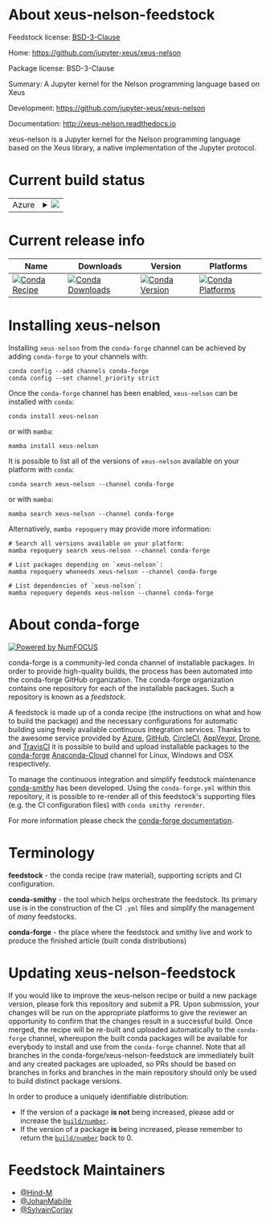 About xeus-nelson-feedstock
===========================

Feedstock license: [BSD-3-Clause](https://github.com/conda-forge/xeus-nelson-feedstock/blob/main/LICENSE.txt)

Home: https://github.com/jupyter-xeus/xeus-nelson

Package license: BSD-3-Clause

Summary: A Jupyter kernel for the Nelson programming language based on Xeus

Development: https://github.com/jupyter-xeus/xeus-nelson

Documentation: http://xeus-nelson.readthedocs.io

xeus-nelson is a Jupyter kernel for the Nelson programming language based on the Xeus library, a native implementation of the Jupyter protocol.

Current build status
====================


<table>
    
  <tr>
    <td>Azure</td>
    <td>
      <details>
        <summary>
          <a href="https://dev.azure.com/conda-forge/feedstock-builds/_build/latest?definitionId=18591&branchName=main">
            <img src="https://dev.azure.com/conda-forge/feedstock-builds/_apis/build/status/xeus-nelson-feedstock?branchName=main">
          </a>
        </summary>
        <table>
          <thead><tr><th>Variant</th><th>Status</th></tr></thead>
          <tbody><tr>
              <td>linux_64</td>
              <td>
                <a href="https://dev.azure.com/conda-forge/feedstock-builds/_build/latest?definitionId=18591&branchName=main">
                  <img src="https://dev.azure.com/conda-forge/feedstock-builds/_apis/build/status/xeus-nelson-feedstock?branchName=main&jobName=linux&configuration=linux%20linux_64_" alt="variant">
                </a>
              </td>
            </tr><tr>
              <td>osx_64</td>
              <td>
                <a href="https://dev.azure.com/conda-forge/feedstock-builds/_build/latest?definitionId=18591&branchName=main">
                  <img src="https://dev.azure.com/conda-forge/feedstock-builds/_apis/build/status/xeus-nelson-feedstock?branchName=main&jobName=osx&configuration=osx%20osx_64_" alt="variant">
                </a>
              </td>
            </tr><tr>
              <td>win_64</td>
              <td>
                <a href="https://dev.azure.com/conda-forge/feedstock-builds/_build/latest?definitionId=18591&branchName=main">
                  <img src="https://dev.azure.com/conda-forge/feedstock-builds/_apis/build/status/xeus-nelson-feedstock?branchName=main&jobName=win&configuration=win%20win_64_" alt="variant">
                </a>
              </td>
            </tr>
          </tbody>
        </table>
      </details>
    </td>
  </tr>
</table>

Current release info
====================

| Name | Downloads | Version | Platforms |
| --- | --- | --- | --- |
| [![Conda Recipe](https://img.shields.io/badge/recipe-xeus--nelson-green.svg)](https://anaconda.org/conda-forge/xeus-nelson) | [![Conda Downloads](https://img.shields.io/conda/dn/conda-forge/xeus-nelson.svg)](https://anaconda.org/conda-forge/xeus-nelson) | [![Conda Version](https://img.shields.io/conda/vn/conda-forge/xeus-nelson.svg)](https://anaconda.org/conda-forge/xeus-nelson) | [![Conda Platforms](https://img.shields.io/conda/pn/conda-forge/xeus-nelson.svg)](https://anaconda.org/conda-forge/xeus-nelson) |

Installing xeus-nelson
======================

Installing `xeus-nelson` from the `conda-forge` channel can be achieved by adding `conda-forge` to your channels with:

```
conda config --add channels conda-forge
conda config --set channel_priority strict
```

Once the `conda-forge` channel has been enabled, `xeus-nelson` can be installed with `conda`:

```
conda install xeus-nelson
```

or with `mamba`:

```
mamba install xeus-nelson
```

It is possible to list all of the versions of `xeus-nelson` available on your platform with `conda`:

```
conda search xeus-nelson --channel conda-forge
```

or with `mamba`:

```
mamba search xeus-nelson --channel conda-forge
```

Alternatively, `mamba repoquery` may provide more information:

```
# Search all versions available on your platform:
mamba repoquery search xeus-nelson --channel conda-forge

# List packages depending on `xeus-nelson`:
mamba repoquery whoneeds xeus-nelson --channel conda-forge

# List dependencies of `xeus-nelson`:
mamba repoquery depends xeus-nelson --channel conda-forge
```


About conda-forge
=================

[![Powered by
NumFOCUS](https://img.shields.io/badge/powered%20by-NumFOCUS-orange.svg?style=flat&colorA=E1523D&colorB=007D8A)](https://numfocus.org)

conda-forge is a community-led conda channel of installable packages.
In order to provide high-quality builds, the process has been automated into the
conda-forge GitHub organization. The conda-forge organization contains one repository
for each of the installable packages. Such a repository is known as a *feedstock*.

A feedstock is made up of a conda recipe (the instructions on what and how to build
the package) and the necessary configurations for automatic building using freely
available continuous integration services. Thanks to the awesome service provided by
[Azure](https://azure.microsoft.com/en-us/services/devops/), [GitHub](https://github.com/),
[CircleCI](https://circleci.com/), [AppVeyor](https://www.appveyor.com/),
[Drone](https://cloud.drone.io/welcome), and [TravisCI](https://travis-ci.com/)
it is possible to build and upload installable packages to the
[conda-forge](https://anaconda.org/conda-forge) [Anaconda-Cloud](https://anaconda.org/)
channel for Linux, Windows and OSX respectively.

To manage the continuous integration and simplify feedstock maintenance
[conda-smithy](https://github.com/conda-forge/conda-smithy) has been developed.
Using the ``conda-forge.yml`` within this repository, it is possible to re-render all of
this feedstock's supporting files (e.g. the CI configuration files) with ``conda smithy rerender``.

For more information please check the [conda-forge documentation](https://conda-forge.org/docs/).

Terminology
===========

**feedstock** - the conda recipe (raw material), supporting scripts and CI configuration.

**conda-smithy** - the tool which helps orchestrate the feedstock.
                   Its primary use is in the construction of the CI ``.yml`` files
                   and simplify the management of *many* feedstocks.

**conda-forge** - the place where the feedstock and smithy live and work to
                  produce the finished article (built conda distributions)


Updating xeus-nelson-feedstock
==============================

If you would like to improve the xeus-nelson recipe or build a new
package version, please fork this repository and submit a PR. Upon submission,
your changes will be run on the appropriate platforms to give the reviewer an
opportunity to confirm that the changes result in a successful build. Once
merged, the recipe will be re-built and uploaded automatically to the
`conda-forge` channel, whereupon the built conda packages will be available for
everybody to install and use from the `conda-forge` channel.
Note that all branches in the conda-forge/xeus-nelson-feedstock are
immediately built and any created packages are uploaded, so PRs should be based
on branches in forks and branches in the main repository should only be used to
build distinct package versions.

In order to produce a uniquely identifiable distribution:
 * If the version of a package **is not** being increased, please add or increase
   the [``build/number``](https://docs.conda.io/projects/conda-build/en/latest/resources/define-metadata.html#build-number-and-string).
 * If the version of a package **is** being increased, please remember to return
   the [``build/number``](https://docs.conda.io/projects/conda-build/en/latest/resources/define-metadata.html#build-number-and-string)
   back to 0.

Feedstock Maintainers
=====================

* [@Hind-M](https://github.com/Hind-M/)
* [@JohanMabille](https://github.com/JohanMabille/)
* [@SylvainCorlay](https://github.com/SylvainCorlay/)

